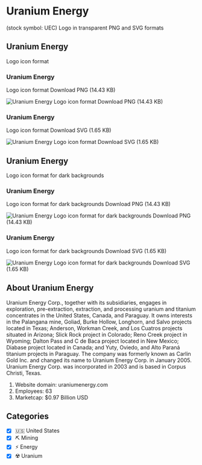 # Uranium Energy
 (stock symbol: UEC) Logo in transparent PNG and SVG formats

## Uranium Energy
 Logo icon format

### Uranium Energy
 Logo icon format Download PNG (14.43 KB)

![Uranium Energy
 Logo icon format Download PNG (14.43 KB)](/img/orig/UEC-800d357f.png)

### Uranium Energy
 Logo icon format Download SVG (1.65 KB)

![Uranium Energy
 Logo icon format Download SVG (1.65 KB)](/img/orig/UEC-e40a005a.svg)

## Uranium Energy
 Logo icon format for dark backgrounds

### Uranium Energy
 Logo icon format for dark backgrounds Download PNG (14.43 KB)

![Uranium Energy
 Logo icon format for dark backgrounds Download PNG (14.43 KB)](/img/orig/UEC.D-f61ef7f7.png)

### Uranium Energy
 Logo icon format for dark backgrounds Download SVG (1.65 KB)

![Uranium Energy
 Logo icon format for dark backgrounds Download SVG (1.65 KB)](/img/orig/UEC.D-02769ebf.svg)

## About Uranium Energy


Uranium Energy Corp., together with its subsidiaries, engages in exploration, pre-extraction, extraction, and processing uranium and titanium concentrates in the United States, Canada, and Paraguay. It owns interests in the Palangana mine, Goliad, Burke Hollow, Longhorn, and Salvo projects located in Texas; Anderson, Workman Creek, and Los Cuatros projects situated in Arizona; Slick Rock project in Colorado; Reno Creek project in Wyoming; Dalton Pass and C de Baca project located in New Mexico; Diabase project located in Canada; and Yuty, Oviedo, and Alto Paraná titanium projects in Paraguay. The company was formerly known as Carlin Gold Inc. and changed its name to Uranium Energy Corp. in January 2005. Uranium Energy Corp. was incorporated in 2003 and is based in Corpus Christi, Texas.

1. Website domain: uraniumenergy.com
2. Employees: 63
3. Marketcap: $0.97 Billion USD


## Categories
- [x] 🇺🇸 United States
- [x] ⛏️ Mining
- [x] ⚡ Energy
- [x] ☢️ Uranium

